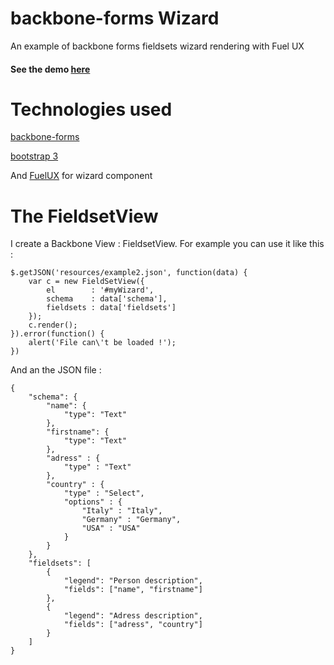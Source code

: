 backbone-forms Wizard
==================

An example of backbone forms fieldsets wizard rendering with Fuel UX

#### See the demo [here](http://amiceli.github.io/backboneformsWizard/)

# Technologies used

[backbone-forms](https://github.com/powmedia/backbone-forms)

[bootstrap 3](http://getbootstrap.com/)

And [FuelUX](http://exacttarget.github.io/fuelux/) for wizard component

# The FieldsetView

I create a Backbone View : FieldsetView.
For example you can use it like this :

	$.getJSON('resources/example2.json', function(data) {
	    var c = new FieldSetView({
	        el        : '#myWizard',
	        schema    : data['schema'],
	        fieldsets : data['fieldsets']
	    });
	    c.render();
	}).error(function() {
	    alert('File can\'t be loaded !');
	})

And an the JSON file : 

	{
	    "schema": {
	        "name": {
	            "type": "Text"
	        },
	        "firstname": {
	            "type": "Text"
	        },
	        "adress" : {
	            "type" : "Text"
	        },
	        "country" : {
	            "type" : "Select",
	            "options" : {
	                "Italy" : "Italy",
	                "Germany" : "Germany",
	                "USA" : "USA"
	            }
	        }
	    },
	    "fieldsets": [
	        {
	            "legend": "Person description",
	            "fields": ["name", "firstname"]
	        },
	        {
	            "legend": "Adress description",
	            "fields": ["adress", "country"]
	        }
	    ]
	}

